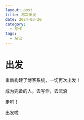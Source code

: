 ```yaml
---
layout: post
title: 再次出发
date: 2024-03-26
category:
  - 写作
tags:
  - 杂记
---
```


# 出发

重新构建了博客系统，一切再次出发！

成为完备的人，去写作，去流浪

走吧！

出发啦
